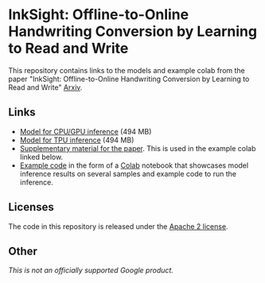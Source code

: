 # InkSight: Offline-to-Online Handwriting Conversion by Learning to Read and Write

This repository contains links to the models and example colab from the paper "InkSight: Offline-to-Online Handwriting Conversion by Learning to Read and Write" [Arxiv](https://arxiv.org/abs/2402.05804).


## Links

- [Model for CPU/GPU inference](https://storage.googleapis.com/derendering_model/small-p-cpu.zip) (494 MB)
- [Model for TPU inference](https://storage.googleapis.com/derendering_model/small-p-tpu.zip) (494 MB)
- [Supplementary material for the paper](https://storage.googleapis.com/derendering_model/derendering_supp.zip). This is used in the example colab linked below.
- [Example code](colab.ipynb) in the form of a [Colab](https://colab.research.google.com/) notebook that showcases model inference results on several samples and example code to run the inference.

## Licenses

The code in this repository is released under the
[Apache 2 license](https://github.com/google-research/google-research/blob/master/LICENSE).

## Other

*This is not an officially supported Google product.*
